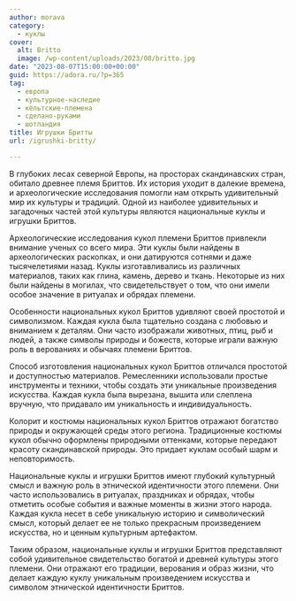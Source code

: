 ```yaml
---
author: morava
category:
  - куклы
cover:
  alt: Britto
  image: /wp-content/uploads/2023/08/britto.jpg
date: "2023-08-07T15:00:00+00:00"
guid: https://adora.ru/?p=365
tag:
  - европа
  - культурное-наследие
  - кёльтские-племена
  - сделано-руками
  - шотландия
title: Игрушки Бритты
url: /igrushki-britty/

---
```

В глубоких лесах северной Европы, на просторах скандинавских стран, обитало древнее племя Бриттов. Их история уходит в далекие времена, и археологические исследования помогли нам открыть удивительный мир их культуры и традиций. Одной из наиболее удивительных и загадочных частей этой культуры являются национальные куклы и игрушки Бриттов.

Археологические исследования кукол племени Бриттов привлекли внимание ученых со всего мира. Эти куклы были найдены в археологических раскопках, и они датируются сотнями и даже тысячелетиями назад. Куклы изготавливались из различных материалов, таких как глина, камень, дерево и ткань. Некоторые из них были найдены в могилах, что свидетельствует о том, что они имели особое значение в ритуалах и обрядах племени.

Особенности национальных кукол Бриттов удивляют своей простотой и символизмом. Каждая кукла была тщательно создана с любовью и вниманием к деталям. Они часто изображали животных, птиц, рыб и людей, а также символы природы и божеств, которые играли важную роль в верованиях и обычаях племени Бриттов.

Способ изготовления национальных кукол Бриттов отличался простотой и доступностью материалов. Ремесленники использовали простые инструменты и техники, чтобы создать эти уникальные произведения искусства. Каждая кукла была вырезана, вышита или слеплена вручную, что придавало им уникальность и индивидуальность.

Колорит и костюмы национальных кукол Бриттов отражают богатство природы и окружающей среды этого региона. Традиционные костюмы кукол обычно оформлены природными оттенками, которые передают красоту скандинавской природы. Это придает куклам особый шарм и неповторимость.

Национальные куклы и игрушки Бриттов имеют глубокий культурный смысл и важную роль в этнической идентичности этого племени. Они часто использовались в ритуалах, праздниках и обрядах, чтобы отметить особые события и важные моменты в жизни этого народа. Каждая кукла несет в себе уникальную историю и символический смысл, который делает ее не только прекрасным произведением искусства, но и ценным культурным артефактом.

Таким образом, национальные куклы и игрушки Бриттов представляют собой удивительное свидетельство богатой и древней культуры этого племени. Они отражают его традиции, верования и образ жизни, что делает каждую куклу уникальным произведением искусства и символом этнической идентичности Бриттов.
